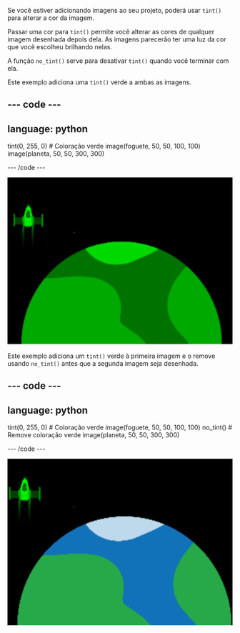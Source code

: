 Se você estiver adicionando imagens ao seu projeto, poderá usar `tint()` para alterar a cor da imagem.

Passar uma cor para `tint()` permite você alterar as cores de qualquer imagem desenhada depois dela. As imagens parecerão ter uma luz da cor que você escolheu brilhando nelas.

A função `no_tint()` serve para desativar `tint()` quando você terminar com ela.

Este exemplo adiciona uma `tint()` verde a ambas as imagens.

--- code ---
---
language: python
---

  tint(0, 255, 0) # Coloração verde 
  image(foguete, 50, 50, 100, 100) 
  image(planeta, 50, 50, 300, 300)

--- /code ---

![A área de saída mostrando um foguete e um planeta, ambos coloridos](images/all_tint.png)

Este exemplo adiciona um `tint()` verde à primeira imagem e o remove usando `no_tint()` antes que a segunda imagem seja desenhada.

--- code ---
---
language: python
---

  tint(0, 255, 0) # Coloração verde 
  image(foguete, 50, 50, 100, 100) 
  no_tint() # Remove coloração verde 
  image(planeta, 50, 50, 300, 300)

--- /code ---

![A área de saída mostrando um foguete colorido e um planeta sem coloração](images/some_tint.png)
